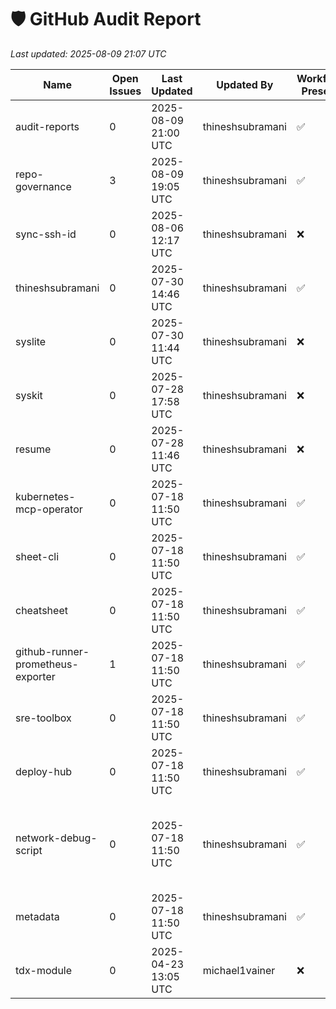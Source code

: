 # 🛡️ GitHub Audit Report

_Last updated: 2025-08-09 21:07 UTC_

| Name | Open Issues | Last Updated | Updated By | Workflow Present | Topics | Branch |
|------|-------------|--------------|------------|------------------|--------|--------|
| audit-reports | 0 | 2025-08-09 21:00 UTC | thineshsubramani | ✅ | - | main |
| repo-governance | 3 | 2025-08-09 19:05 UTC | thineshsubramani | ✅ | certified | main |
| sync-ssh-id | 0 | 2025-08-06 12:17 UTC | thineshsubramani | ❌ | - | main |
| thineshsubramani | 0 | 2025-07-30 14:46 UTC | thineshsubramani | ✅ | certified | master |
| syslite | 0 | 2025-07-30 11:44 UTC | thineshsubramani | ❌ | certified | main |
| syskit | 0 | 2025-07-28 17:58 UTC | thineshsubramani | ❌ | - | main |
| resume | 0 | 2025-07-28 11:46 UTC | thineshsubramani | ❌ | - | main |
| kubernetes-mcp-operator | 0 | 2025-07-18 11:50 UTC | thineshsubramani | ✅ | certified | main |
| sheet-cli | 0 | 2025-07-18 11:50 UTC | thineshsubramani | ✅ | certified | main |
| cheatsheet | 0 | 2025-07-18 11:50 UTC | thineshsubramani | ✅ | certified | main |
| github-runner-prometheus-exporter | 1 | 2025-07-18 11:50 UTC | thineshsubramani | ✅ | certified | main |
| sre-toolbox | 0 | 2025-07-18 11:50 UTC | thineshsubramani | ✅ | certified | main |
| deploy-hub | 0 | 2025-07-18 11:50 UTC | thineshsubramani | ✅ | certified | main |
| network-debug-script | 0 | 2025-07-18 11:50 UTC | thineshsubramani | ✅ | bash, bash-script, network-debugging, toolbox, certified | main |
| metadata | 0 | 2025-07-18 11:50 UTC | thineshsubramani | ✅ | certified | main |
| tdx-module | 0 | 2025-04-23 13:05 UTC | michael1vainer | ❌ | - | tdx_1.5 |
